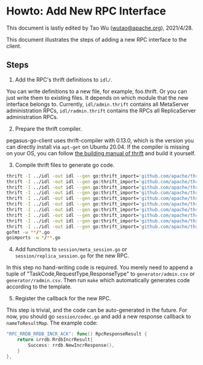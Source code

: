 <!--
Licensed to the Apache Software Foundation (ASF) under one
or more contributor license agreements.  See the NOTICE file
distributed with this work for additional information
regarding copyright ownership.  The ASF licenses this file
to you under the Apache License, Version 2.0 (the
"License"); you may not use this file except in compliance
with the License.  You may obtain a copy of the License at

  http://www.apache.org/licenses/LICENSE-2.0

Unless required by applicable law or agreed to in writing,
software distributed under the License is distributed on an
"AS IS" BASIS, WITHOUT WARRANTIES OR CONDITIONS OF ANY
KIND, either express or implied.  See the License for the
specific language governing permissions and limitations
under the License.
-->
# Howto: Add New RPC Interface

This document is lastly edited by Tao Wu (wutao@apache.org), 2021/4/28.

This document illustrates the steps of adding a new RPC interface to the client.

## Steps

1. Add the RPC's thrift definitions to `idl/`.

You can write definitions to a new file, for example, foo.thrift.
Or you can just write them to existing files. It depends on which module that the new interface belongs to.
Currently, `idl/admin.thrift` contains all MetaServer administration RPCs,
`idl/radmin.thrift` contains the RPCs all ReplicaServer administration RPCs.

2. Prepare the thrift compiler.

pegasus-go-client uses thrift-compiler with 0.13.0, which is the version you can directly install via `apt-get` on Ubuntu 20.04.
If the compiler is missing on your OS,
you can follow [the building manual of thrift](https://thrift.apache.org/docs/BuildingFromSource) and build it yourself.

3. Compile thrift files to generate go code.

```sh
thrift -I ../idl -out idl --gen go:thrift_import='github.com/apache/thrift/lib/go/thrift',package_prefix='github.com/apache/incubator-pegasus/idl/' ../idl/backup.thrift
thrift -I ../idl -out idl --gen go:thrift_import='github.com/apache/thrift/lib/go/thrift',package_prefix='github.com/apache/incubator-pegasus/idl/' ../idl/bulk_load.thrift
thrift -I ../idl -out idl --gen go:thrift_import='github.com/apache/thrift/lib/go/thrift',package_prefix='github.com/apache/incubator-pegasus/idl/' ../idl/dsn.layer2.thrift
thrift -I ../idl -out idl --gen go:thrift_import='github.com/apache/thrift/lib/go/thrift',package_prefix='github.com/apache/incubator-pegasus/idl/' ../idl/dsn.thrift
thrift -I ../idl -out idl --gen go:thrift_import='github.com/apache/thrift/lib/go/thrift',package_prefix='github.com/apache/incubator-pegasus/idl/' ../idl/duplication.thrift
thrift -I ../idl -out idl --gen go:thrift_import='github.com/apache/thrift/lib/go/thrift',package_prefix='github.com/apache/incubator-pegasus/idl/' ../idl/meta_admin.thrift
thrift -I ../idl -out idl --gen go:thrift_import='github.com/apache/thrift/lib/go/thrift',package_prefix='github.com/apache/incubator-pegasus/idl/' ../idl/metadata.thrift
thrift -I ../idl -out idl --gen go:thrift_import='github.com/apache/thrift/lib/go/thrift',package_prefix='github.com/apache/incubator-pegasus/idl/' ../idl/partition_split.thrift
thrift -I ../idl -out idl --gen go:thrift_import='github.com/apache/thrift/lib/go/thrift',package_prefix='github.com/apache/incubator-pegasus/idl/' ../idl/replica_admin.thrift
thrift -I ../idl -out idl --gen go:thrift_import='github.com/apache/thrift/lib/go/thrift',package_prefix='github.com/apache/incubator-pegasus/idl/' ../idl/rrdb.thrift
gofmt -w **/*.go
goimports -w */**.go
```

4. Add functions to `session/meta_session.go` or `session/replica_session.go` for the new RPC.

In this step no hand-writing code is required. You merely need to append a tuple of "TaskCode,RequestType,ResponseType"
to `generator/admin.csv` or `generator/radmin.csv`.
Then run `make` which automatically generates code according to the template.

5. Register the callback for the new RPC.

This step is trivial, and the code can be auto-generated in the future. 
For now, you should go `session/codec.go` and add a new response callback to `nameToResultMap`.
The example code:

```go
"RPC_RRDB_RRDB_INCR_ACK": func() RpcResponseResult {
    return &rrdb.RrdbIncrResult{
        Success: rrdb.NewIncrResponse(),
    }
},
```

